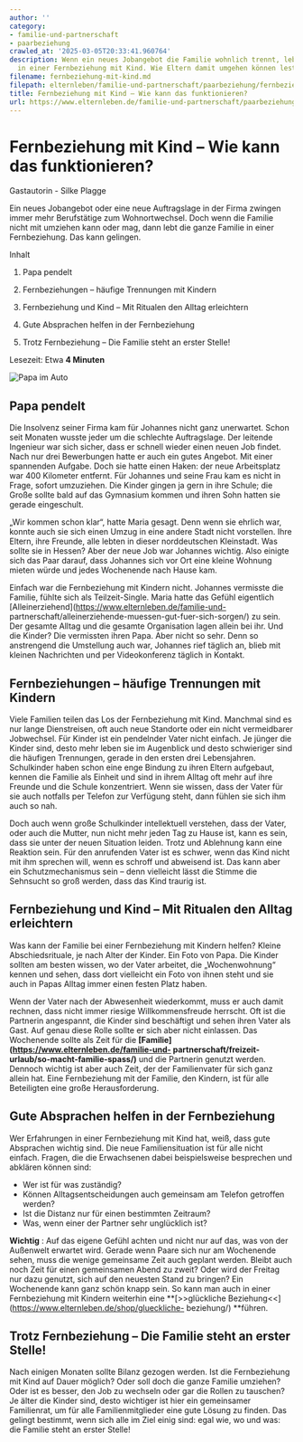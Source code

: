 ```yaml
---
author: ''
category:
- familie-und-partnerschaft
- paarbeziehung
crawled_at: '2025-03-05T20:33:41.960764'
description: Wenn ein neues Jobangebot die Familie wohnlich trennt, lebt man plötzlich
  in einer Fernbeziehung mit Kind. Wie Eltern damit umgehen können lest ihr hier.
filename: fernbeziehung-mit-kind.md
filepath: elternleben/familie-und-partnerschaft/paarbeziehung/fernbeziehung-mit-kind.md
title: Fernbeziehung mit Kind – Wie kann das funktionieren?
url: https://www.elternleben.de/familie-und-partnerschaft/paarbeziehung/fernbeziehung-mit-kind/
---
```


#  Fernbeziehung mit Kind – Wie kann das funktionieren?

Gastautorin - Silke Plagge

Ein neues Jobangebot oder eine neue Auftragslage in der Firma zwingen immer
mehr Berufstätige zum Wohnortwechsel. Doch wenn die Familie nicht mit umziehen
kann oder mag, dann lebt die ganze Familie in einer Fernbeziehung. Das kann
gelingen.

Inhalt

1. Papa pendelt

2. Fernbeziehungen – häufige Trennungen mit Kindern

3. Fernbeziehung und Kind – Mit Ritualen den Alltag erleichtern

4. Gute Absprachen helfen in der Fernbeziehung

5. Trotz Fernbeziehung – Die Familie steht an erster Stelle!

Lesezeit: Etwa **4 Minuten**

![Papa im
Auto](/fileadmin/_processed_/c/2/csm_Artikel_Pendelnde_Va__ter_Problem_und_Lo__sung_iStock_79627165_LARGE_30fa2b2afc.jpg)

##  Papa pendelt

Die Insolvenz seiner Firma kam für Johannes nicht ganz unerwartet. Schon seit
Monaten wusste jeder um die schlechte Auftragslage. Der leitende Ingenieur war
sich sicher, dass er schnell wieder einen neuen Job findet. Nach nur drei
Bewerbungen hatte er auch ein gutes Angebot. Mit einer spannenden Aufgabe.
Doch sie hatte einen Haken: der neue Arbeitsplatz war 400 Kilometer entfernt.
Für Johannes und seine Frau kam es nicht in Frage, sofort umzuziehen. Die
Kinder gingen ja gern in ihre Schule; die Große sollte bald auf das Gymnasium
kommen und ihren Sohn hatten sie gerade eingeschult.  
  
„Wir kommen schon klar“, hatte Maria gesagt. Denn wenn sie ehrlich war, konnte
auch sie sich einen Umzug in eine andere Stadt nicht vorstellen. Ihre Eltern,
ihre Freunde, alle lebten in dieser norddeutschen Kleinstadt. Was sollte sie
in Hessen? Aber der neue Job war Johannes wichtig. Also einigte sich das Paar
darauf, dass Johannes sich vor Ort eine kleine Wohnung mieten würde und jedes
Wochenende nach Hause kam.  
  
Einfach war die Fernbeziehung mit Kindern nicht. Johannes vermisste die
Familie, fühlte sich als Teilzeit-Single. Maria hatte das Gefühl eigentlich
[Alleinerziehend](https://www.elternleben.de/familie-und-
partnerschaft/alleinerziehende-muessen-gut-fuer-sich-sorgen/) zu sein. Der
gesamte Alltag und die gesamte Organisation lagen allein bei ihr. Und die
Kinder? Die vermissten ihren Papa. Aber nicht so sehr. Denn so anstrengend die
Umstellung auch war, Johannes rief täglich an, blieb mit kleinen Nachrichten
und per Videokonferenz täglich in Kontakt.

##  Fernbeziehungen – häufige Trennungen mit Kindern

Viele Familien teilen das Los der Fernbeziehung mit Kind. Manchmal sind es nur
lange Dienstreisen, oft auch neue Standorte oder ein nicht vermeidbarer
Jobwechsel. Für Kinder ist ein pendelnder Vater nicht einfach. Je jünger die
Kinder sind, desto mehr leben sie im Augenblick und desto schwieriger sind die
häufigen Trennungen, gerade in den ersten drei Lebensjahren. Schulkinder haben
schon eine enge Bindung zu ihren Eltern aufgebaut, kennen die Familie als
Einheit und sind in ihrem Alltag oft mehr auf ihre Freunde und die Schule
konzentriert. Wenn sie wissen, dass der Vater für sie auch notfalls per
Telefon zur Verfügung steht, dann fühlen sie sich ihm auch so nah.  
  
Doch auch wenn große Schulkinder intellektuell verstehen, dass der Vater, oder
auch die Mutter, nun nicht mehr jeden Tag zu Hause ist, kann es sein, dass sie
unter der neuen Situation leiden. Trotz und Ablehnung kann eine Reaktion sein.
Für den anrufenden Vater ist es schwer, wenn das Kind nicht mit ihm sprechen
will, wenn es schroff und abweisend ist. Das kann aber ein Schutzmechanismus
sein – denn vielleicht lässt die Stimme die Sehnsucht so groß werden, dass das
Kind traurig ist.

##  Fernbeziehung und Kind – Mit Ritualen den Alltag erleichtern

Was kann der Familie bei einer Fernbeziehung mit Kindern helfen? Kleine
Abschiedsrituale, je nach Alter der Kinder. Ein Foto von Papa. Die Kinder
sollten am besten wissen, wo der Vater arbeitet, die „Wochenwohnung“ kennen
und sehen, dass dort vielleicht ein Foto von ihnen steht und sie auch in Papas
Alltag immer einen festen Platz haben.  
  
Wenn der Vater nach der Abwesenheit wiederkommt, muss er auch damit rechnen,
dass nicht immer riesige Willkommensfreude herrscht. Oft ist die Partnerin
angespannt, die Kinder sind beschäftigt und sehen ihren Vater als Gast. Auf
genau diese Rolle sollte er sich aber nicht einlassen. Das Wochenende sollte
als Zeit für die **[Familie](https://www.elternleben.de/familie-und-
partnerschaft/freizeit-urlaub/so-macht-familie-spass/)** und die Partnerin
genutzt werden. Dennoch wichtig ist aber auch Zeit, der der Familienvater für
sich ganz allein hat. Eine Fernbeziehung mit der Familie, den Kindern, ist für
alle Beteiligten eine große Herausforderung.

##  Gute Absprachen helfen in der Fernbeziehung

Wer Erfahrungen in einer Fernbeziehung mit Kind hat, weiß, dass gute
Absprachen wichtig sind. Die neue Familiensituation ist für alle nicht
einfach. Fragen, die die Erwachsenen dabei beispielsweise besprechen und
abklären können sind:

  * Wer ist für was zuständig?
  * Können Alltagsentscheidungen auch gemeinsam am Telefon getroffen werden?
  * Ist die Distanz nur für einen bestimmten Zeitraum?
  * Was, wenn einer der Partner sehr unglücklich ist?

**Wichtig** : Auf das eigene Gefühl achten und nicht nur auf das, was von der
Außenwelt erwartet wird. Gerade wenn Paare sich nur am Wochenende sehen, muss
die wenige gemeinsame Zeit auch geplant werden. Bleibt auch noch Zeit für
einen gemeinsamen Abend zu zweit? Oder wird der Freitag nur dazu genutzt, sich
auf den neuesten Stand zu bringen? Ein Wochenende kann ganz schön knapp sein.
So kann man auch in einer Fernbeziehung mit Kindern weiterhin eine
**[>>glückliche Beziehung<<](https://www.elternleben.de/shop/glueckliche-
beziehung/) **führen.

##  Trotz Fernbeziehung – Die Familie steht an erster Stelle!

Nach einigen Monaten sollte Bilanz gezogen werden. Ist die Fernbeziehung mit
Kind auf Dauer möglich? Oder soll doch die ganze Familie umziehen? Oder ist es
besser, den Job zu wechseln oder gar die Rollen zu tauschen? Je älter die
Kinder sind, desto wichtiger ist hier ein gemeinsamer Familienrat, um für alle
Familienmitglieder eine gute Lösung zu finden. Das gelingt bestimmt, wenn sich
alle im Ziel einig sind: egal wie, wo und was: die Familie steht an erster
Stelle!

